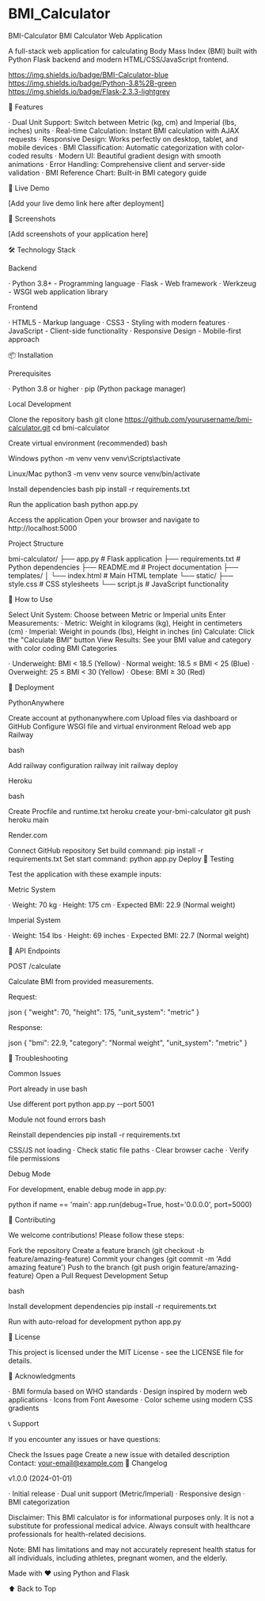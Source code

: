 # BMI_Calculator
BMI-Calculator
BMI Calculator Web Application

A full-stack web application for calculating Body Mass Index (BMI) built with Python Flask backend and modern HTML/CSS/JavaScript frontend.

https://img.shields.io/badge/BMI-Calculator-blue https://img.shields.io/badge/Python-3.8%2B-green https://img.shields.io/badge/Flask-2.3.3-lightgrey

🌟 Features

· Dual Unit Support: Switch between Metric (kg, cm) and Imperial (lbs, inches) units · Real-time Calculation: Instant BMI calculation with AJAX requests · Responsive Design: Works perfectly on desktop, tablet, and mobile devices · BMI Classification: Automatic categorization with color-coded results · Modern UI: Beautiful gradient design with smooth animations · Error Handling: Comprehensive client and server-side validation · BMI Reference Chart: Built-in BMI category guide

🚀 Live Demo

[Add your live demo link here after deployment]

📸 Screenshots

[Add screenshots of your application here]

🛠 Technology Stack

Backend

· Python 3.8+ - Programming language · Flask - Web framework · Werkzeug - WSGI web application library

Frontend

· HTML5 - Markup language · CSS3 - Styling with modern features · JavaScript - Client-side functionality · Responsive Design - Mobile-first approach

📦 Installation

Prerequisites

· Python 3.8 or higher · pip (Python package manager)

Local Development

Clone the repository bash git clone https://github.com/yourusername/bmi-calculator.git cd bmi-calculator

Create virtual environment (recommended) bash

Windows
python -m venv venv venv\Scripts\activate

Linux/Mac
python3 -m venv venv source venv/bin/activate

Install dependencies bash pip install -r requirements.txt

Run the application bash python app.py

Access the application Open your browser and navigate to http://localhost:5000

Project Structure

bmi-calculator/ ├── app.py # Flask application ├── requirements.txt # Python dependencies ├── README.md # Project documentation ├── templates/ │ └── index.html # Main HTML template └── static/ ├── style.css # CSS stylesheets └── script.js # JavaScript functionality

🎯 How to Use

Select Unit System: Choose between Metric or Imperial units
Enter Measurements: · Metric: Weight in kilograms (kg), Height in centimeters (cm) · Imperial: Weight in pounds (lbs), Height in inches (in)
Calculate: Click the "Calculate BMI" button
View Results: See your BMI value and category with color coding
BMI Categories

· Underweight: BMI < 18.5 (Yellow) · Normal weight: 18.5 ≤ BMI < 25 (Blue) · Overweight: 25 ≤ BMI < 30 (Yellow) · Obese: BMI ≥ 30 (Red)

🚀 Deployment

PythonAnywhere

Create account at pythonanywhere.com
Upload files via dashboard or GitHub
Configure WSGI file and virtual environment
Reload web app
Railway

bash

Add railway configuration
railway init railway deploy

Heroku

bash

Create Procfile and runtime.txt
heroku create your-bmi-calculator git push heroku main

Render.com

Connect GitHub repository
Set build command: pip install -r requirements.txt
Set start command: python app.py
Deploy
🧪 Testing

Test the application with these example inputs:

Metric System

· Weight: 70 kg · Height: 175 cm · Expected BMI: 22.9 (Normal weight)

Imperial System

· Weight: 154 lbs · Height: 69 inches · Expected BMI: 22.7 (Normal weight)

🔧 API Endpoints

POST /calculate

Calculate BMI from provided measurements.

Request:

json { "weight": 70, "height": 175, "unit_system": "metric" }

Response:

json { "bmi": 22.9, "category": "Normal weight", "unit_system": "metric" }

🐛 Troubleshooting

Common Issues

Port already in use bash

Use different port
python app.py --port 5001

Module not found errors bash

Reinstall dependencies
pip install -r requirements.txt

CSS/JS not loading · Check static file paths · Clear browser cache · Verify file permissions

Debug Mode

For development, enable debug mode in app.py:

python if name == 'main': app.run(debug=True, host='0.0.0.0', port=5000)

🤝 Contributing

We welcome contributions! Please follow these steps:

Fork the repository
Create a feature branch (git checkout -b feature/amazing-feature)
Commit your changes (git commit -m 'Add amazing feature')
Push to the branch (git push origin feature/amazing-feature)
Open a Pull Request
Development Setup

bash

Install development dependencies
pip install -r requirements.txt

Run with auto-reload for development
python app.py

📝 License

This project is licensed under the MIT License - see the LICENSE file for details.

🙏 Acknowledgments

· BMI formula based on WHO standards · Design inspired by modern web applications · Icons from Font Awesome · Color scheme using modern CSS gradients

📞 Support

If you encounter any issues or have questions:

Check the Issues page
Create a new issue with detailed description
Contact: your-email@example.com
🔄 Changelog

v1.0.0 (2024-01-01)

· Initial release · Dual unit support (Metric/Imperial) · Responsive design · BMI categorization

Disclaimer: This BMI calculator is for informational purposes only. It is not a substitute for professional medical advice. Always consult with healthcare professionals for health-related decisions.

Note: BMI has limitations and may not accurately represent health status for all individuals, including athletes, pregnant women, and the elderly.

Made with ❤ using Python and Flask

⬆ Back to Top
